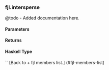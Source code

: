 ### fjl.intersperse
@todo - Added documentation here.

#### Parameters

#### Returns
 
#### Haskell Type
``
[Back to  + fjl members list.]
(#fjl-members-list)
